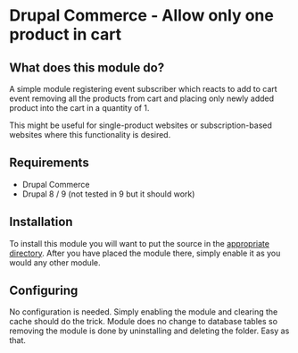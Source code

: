 # Drupal Commerce - Allow only one product in cart

## What does this module do?
A simple module registering event subscriber which reacts to add to cart event removing all the products from cart and placing only newly added product into the cart in a quantity of 1. 

This might be useful for single-product websites or subscription-based websites where this functionality is desired.

## Requirements
- Drupal Commerce
- Drupal 8 / 9 (not tested in 9 but it should work)

## Installation
To install this module you will want to put the source in the [appropriate directory](https://www.drupal.org/docs/8/extending-drupal-8/installing-modules#mod_location).
After you have placed the module there, simply enable it as you would any other module.

## Configuring
No configuration is needed. Simply enabling the module and clearing the cache should do the trick. Module does no change to database tables so removing the module is done by uninstalling and deleting the folder. Easy as that.
